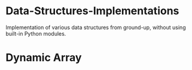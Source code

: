 # Data-Structures-Implementations
 Implementation of various data structures from ground-up, without using built-in Python modules.

# Dynamic Array
